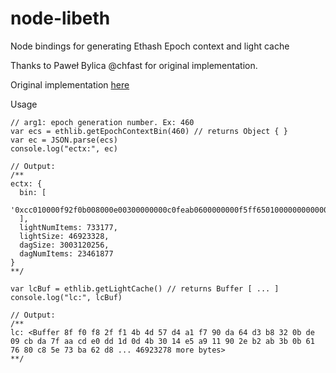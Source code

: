 # node-libeth
Node bindings for generating Ethash Epoch context and light cache

Thanks to Paweł Bylica @chfast for original implementation. 

Original implementation [here](https://github.com/chfast/ethash)

Usage

```
// arg1: epoch generation number. Ex: 460
var ecs = ethlib.getEpochContextBin(460) // returns Object { }
var ec = JSON.parse(ecs)
console.log("ectx:", ec)

// Output:
/**
ectx: {
  bin: [
    '0xcc010000f92f0b008000e00300000000c0feab0600000000f5ff6501000000000000000000000000'
  ],
  lightNumItems: 733177,
  lightSize: 46923328,
  dagSize: 3003120256,
  dagNumItems: 23461877
}
**/
```

```
var lcBuf = ethlib.getLightCache() // returns Buffer [ ... ]
console.log("lc:", lcBuf)

// Output:
/**
lc: <Buffer 8f f0 f8 2f f1 4b 4d 57 d4 a1 f7 90 da 64 d3 b8 32 0b de 09 cb da 7f aa cd e0 dd 1d 0d 4b 30 14 e5 a9 11 90 2e b2 ab 3b 0b 61 76 80 c8 5e 73 ba 62 d8 ... 46923278 more bytes>
**/
```

